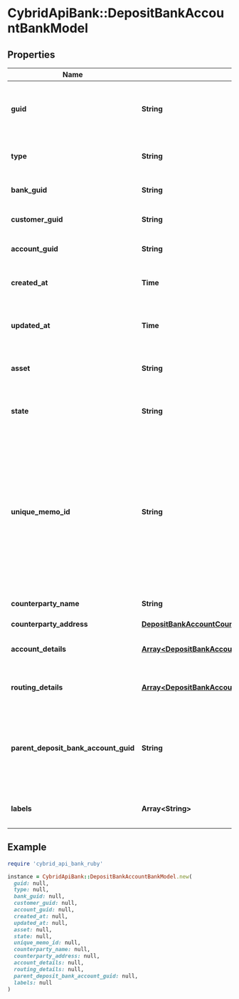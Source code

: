 # CybridApiBank::DepositBankAccountBankModel

## Properties

| Name | Type | Description | Notes |
| ---- | ---- | ----------- | ----- |
| **guid** | **String** | Auto-generated unique identifier for the identity verification. | [optional] |
| **type** | **String** | The account type; one of main or sub_account. | [optional] |
| **bank_guid** | **String** | The address&#39; bank identifier. | [optional] |
| **customer_guid** | **String** | The address&#39; customer identifier. | [optional] |
| **account_guid** | **String** | The address&#39; account identifier. | [optional] |
| **created_at** | **Time** | ISO8601 datetime the record was created at. | [optional] |
| **updated_at** | **Time** | ISO8601 datetime the record was last updated at. | [optional] |
| **asset** | **String** | The asset the transfer is related to, e.g., USD. | [optional] |
| **state** | **String** | The state of the address; one of storing or created. | [optional] |
| **unique_memo_id** | **String** | The unique memo identifier for the address. This is used to identify the recipient when sending funds to the account. This value MUST be included in all wire transfers to this account. | [optional] |
| **counterparty_name** | **String** | The name of the account holder. | [optional] |
| **counterparty_address** | [**DepositBankAccountCounterpartyAddressBankModel**](DepositBankAccountCounterpartyAddressBankModel.md) |  | [optional] |
| **account_details** | [**Array&lt;DepositBankAccountAccountDetailsInnerBankModel&gt;**](DepositBankAccountAccountDetailsInnerBankModel.md) | The account details for the bank account. | [optional] |
| **routing_details** | [**Array&lt;DepositBankAccountRoutingDetailsInnerBankModel&gt;**](DepositBankAccountRoutingDetailsInnerBankModel.md) | The account details for the bank account. | [optional] |
| **parent_deposit_bank_account_guid** | **String** | The unique identifier for the bank-level deposit bank account. This is only set for sub-accounts. | [optional] |
| **labels** | **Array&lt;String&gt;** | The labels associated with the address. | [optional] |

## Example

```ruby
require 'cybrid_api_bank_ruby'

instance = CybridApiBank::DepositBankAccountBankModel.new(
  guid: null,
  type: null,
  bank_guid: null,
  customer_guid: null,
  account_guid: null,
  created_at: null,
  updated_at: null,
  asset: null,
  state: null,
  unique_memo_id: null,
  counterparty_name: null,
  counterparty_address: null,
  account_details: null,
  routing_details: null,
  parent_deposit_bank_account_guid: null,
  labels: null
)
```

